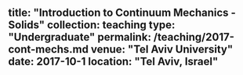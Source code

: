 title: "Introduction to Continuum Mechanics - Solids"
collection: teaching
type: "Undergraduate"
permalink: /teaching/2017-cont-mechs.md
venue: "Tel Aviv University"
date: 2017-10-1
location: "Tel Aviv, Israel"
---
